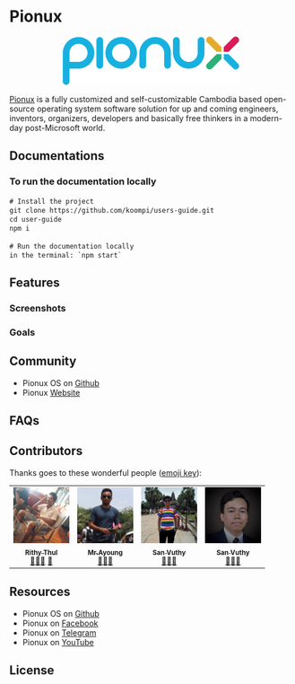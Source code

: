 # Pionux 

<div style="text-align:center"><img src="img/pionux.png" /></div>

[Pionux](pionux.com) is a fully customized and self-customizable Cambodia based open-source operating system software solution for up and coming engineers, inventors, organizers, developers and basically free thinkers in a modern-day post-Microsoft world.

## Documentations

### To run the documentation locally

```
# Install the project
git clone https://github.com/koompi/users-guide.git 
cd user-guide
npm i

# Run the documentation locally
in the terminal: `npm start`
```

## Features
[//]: # (TODO: ask bong Brilliant)

### Screenshots
[//]: # (TODO: add screenshots)

### Goals
[//]: # (TODO: ask bong Rithy)

## Community

-   Pionux OS on [Github](https://github.com/pionux/pionuxos)
-   Pionux [Website](https://pionux.org/)

## FAQs
[//]: # (TODO: ask bong Brilliant)

## Contributors
Thanks goes to these wonderful people ([emoji key](https://allcontributors.org/docs/en/emoji-key)):

[//]: # (TODO: update icons, add more ask bong Rithy)
<table>
<tr>
    <td align="center"><a href="https://kentcdodds.com"><img src="img/rithy_thul.png" width="100px;" alt="Rithy Thul"/><br /><sub><b>Rithy Thul</b></sub></a><br /><a href="#question-kentcdodds" title="Answering Questions">💬</a><a href="https://github.com/all-contributors/all-contributors/commits?author=kentcdodds" title="Documentation">📖</a><a href="#review-kentcdodds" title="Reviewed Pull Requests">👀</a> <a href="#talk-kentcdodds" title="Talks">📢</a></td>
    <td align="center"><a href="https://github.com/jfmengels"><img src="img/saing_ayoung.png" width="100px;" alt="Jeroen Engels"/><br /><sub><b>Mr.Ayoung</b></sub></a><br /><a href="https://github.com/all-contributors/all-contributors/commits?author=jfmengels" title="Documentation">📖</a><a href="#review-jfmengels" title="Reviewed Pull Requests">👀</a><a href="#tool-jfmengels" title="Tools">🔧</a></td>
    <td align="center"><a href="https://github.com/jfmengels"><img src="img/san_vuthy.png" width="100px;" alt="Jeroen Engels"/><br /><sub><b>San Vuthy</b></sub></a><br /><a href="https://github.com/all-contributors/all-contributors/commits?author=jfmengels" title="Documentation">📖</a><a href="#review-jfmengels" title="Reviewed Pull Requests">👀</a><a href="#tool-jfmengels" title="Tools">🔧</a></td>
    <td align="center"><a href="https://github.com/jfmengels"><img src="img/brilliant_phal.png" width="100px;" alt="Jeroen Engels"/><br /><sub><b>San Vuthy</b></sub></a><br /><a href="https://github.com/all-contributors/all-contributors/commits?author=jfmengels" title="Documentation">📖</a><a href="#review-jfmengels" title="Reviewed Pull Requests">👀</a><a href="#tool-jfmengels" title="Tools">🔧</a></td>
  </tr>
</table>

## Resources

-   Pionux OS on [Github](https://github.com/pionux)
-   Pionux on [Facebook](https://www.facebook.com/koompi/)
-   Pionux on [Telegram](https://t.me/koompi)
-   Pionux on [YouTube](https://www.youtube.com/channel/UC_j4WMcUMt9QsUphFYAsQpg)

## License

